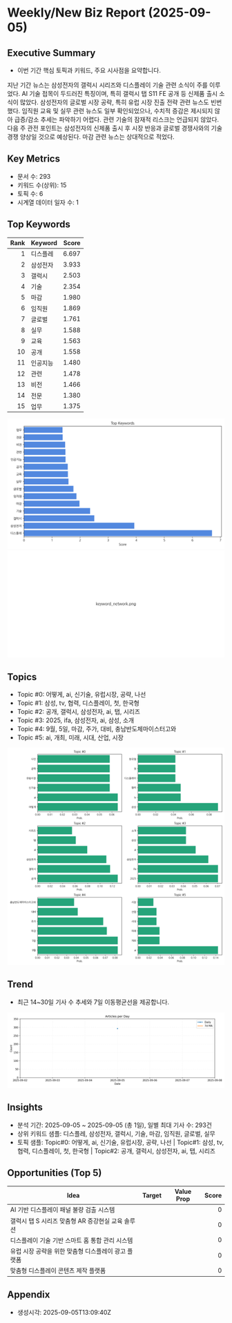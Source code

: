 # Weekly/New Biz Report (2025-09-05)

## Executive Summary
- 이번 기간 핵심 토픽과 키워드, 주요 시사점을 요약합니다.

지난 기간 뉴스는 삼성전자의 갤럭시 시리즈와 디스플레이 기술 관련 소식이 주를 이루었다.  AI 기술 접목이 두드러진 특징이며,  특히 갤럭시 탭 S11 FE 공개 등 신제품 출시 소식이 많았다.  삼성전자의 글로벌 시장 공략, 특히 유럽 시장 진출 전략 관련 뉴스도 빈번했다.  임직원 교육 및 실무 관련 뉴스도 일부 확인되었으나,  수치적 증감은 제시되지 않아 급증/감소 추세는 파악하기 어렵다.  관련 기술의 잠재적 리스크는 언급되지 않았다.  다음 주 관전 포인트는 삼성전자의 신제품 출시 후 시장 반응과 글로벌 경쟁사와의 기술 경쟁 양상일 것으로 예상된다.  마감 관련 뉴스는 상대적으로 적었다.

## Key Metrics
- 문서 수: 293
- 키워드 수(상위): 15
- 토픽 수: 6
- 시계열 데이터 일자 수: 1

## Top Keywords

| Rank | Keyword | Score |
|---:|---|---:|
| 1 | 디스플레 | 6.697 |
| 2 | 삼성전자 | 3.933 |
| 3 | 갤럭시 | 2.503 |
| 4 | 기술 | 2.354 |
| 5 | 마감 | 1.980 |
| 6 | 임직원 | 1.869 |
| 7 | 글로벌 | 1.761 |
| 8 | 실무 | 1.588 |
| 9 | 교육 | 1.563 |
| 10 | 공개 | 1.558 |
| 11 | 인공지능 | 1.480 |
| 12 | 관련 | 1.478 |
| 13 | 비전 | 1.466 |
| 14 | 전문 | 1.380 |
| 15 | 업무 | 1.375 |

![Top Keywords](fig/top_keywords.png)
![Keyword Network](fig/keyword_network.png)

## Topics
- Topic #0: 어떻게, ai, 신기술, 유럽시장, 공략, 나선
- Topic #1: 삼성, tv, 협력, 디스플레이, 첫, 한국형
- Topic #2: 공개, 갤럭시, 삼성전자, ai, 탭, 시리즈
- Topic #3: 2025, ifa, 삼성전자, ai, 삼성, 소개
- Topic #4: 9월, 5일, 마감, 주가, 대비, 충남반도체마이스터고와
- Topic #5: ai, 개최, 미래, 시대, 산업, 시장

![Topics](fig/topics.png)

## Trend
- 최근 14~30일 기사 수 추세와 7일 이동평균선을 제공합니다.

![Timeseries](fig/timeseries.png)

## Insights
- 분석 기간: 2025-09-05 ~ 2025-09-05 (총 1일), 일별 최대 기사 수: 293건
- 상위 키워드 샘플: 디스플레, 삼성전자, 갤럭시, 기술, 마감, 임직원, 글로벌, 실무
- 토픽 샘플: Topic#0: 어떻게, ai, 신기술, 유럽시장, 공략, 나선 | Topic#1: 삼성, tv, 협력, 디스플레이, 첫, 한국형 | Topic#2: 공개, 갤럭시, 삼성전자, ai, 탭, 시리즈

## Opportunities (Top 5)

| Idea | Target | Value Prop | Score |
|---|---|---|---:|
| AI 기반 디스플레이 패널 불량 검출 시스템 |  |  | 0 |
| 갤럭시 탭 S 시리즈 맞춤형 AR 증강현실 교육 솔루션 |  |  | 0 |
| 디스플레이 기술 기반 스마트 홈 통합 관리 시스템 |  |  | 0 |
| 유럽 시장 공략을 위한 맞춤형 디스플레이 광고 플랫폼 |  |  | 0 |
| 맞춤형 디스플레이 콘텐츠 제작 플랫폼 |  |  | 0 |

## Appendix
- 생성시각: 2025-09-05T13:09:40Z
